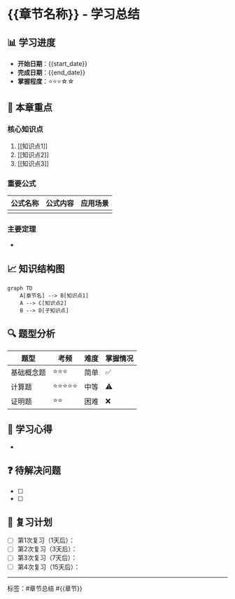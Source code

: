 # {{章节名称}} - 学习总结

## 📊 学习进度
- **开始日期**：{{start_date}}
- **完成日期**：{{end_date}}
- **掌握程度**：⭐⭐⭐☆☆

## 🎯 本章重点

### 核心知识点
1. [[知识点1]]
2. [[知识点2]]
3. [[知识点3]]

### 重要公式
| 公式名称 | 公式内容 | 应用场景 |
|---------|---------|---------|
| | | |

### 主要定理
- 

## 📈 知识结构图
```mermaid
graph TD
    A[章节名] --> B[知识点1]
    A --> C[知识点2]
    B --> D[子知识点]
```

## 🔍 题型分析
| 题型 | 考频 | 难度 | 掌握情况 |
|------|------|------|----------|
| 基础概念题 | ⭐⭐⭐ | 简单 | ✅ |
| 计算题 | ⭐⭐⭐⭐⭐ | 中等 | ⚠️ |
| 证明题 | ⭐⭐ | 困难 | ❌ |

## 💭 学习心得
- 

## ❓ 待解决问题
- [ ] 
- [ ] 

## 📝 复习计划
- [ ] 第1次复习（1天后）：
- [ ] 第2次复习（3天后）：
- [ ] 第3次复习（7天后）：
- [ ] 第4次复习（15天后）：

---
标签：#章节总结 #{{章节}}
